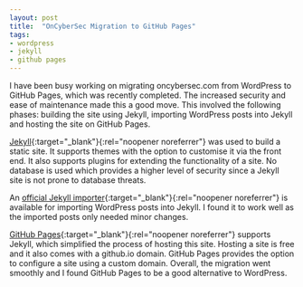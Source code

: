 ```yaml
---
layout: post
title:  "OnCyberSec Migration to GitHub Pages"
tags:
- wordpress
- jekyll
- github pages
---
```


I have been busy working on migrating oncybersec.com from WordPress to GitHub Pages, which was recently completed. The increased security and ease of maintenance made this a good move. This involved the following phases: building the site using Jekyll, importing WordPress posts into Jekyll and hosting the site on GitHub Pages.

[Jekyll](https://jekyllrb.com/){:target="_blank"}{:rel="noopener noreferrer"} was used to build a static site. It supports themes with the option to customise it via the front end. It also supports plugins for extending the functionality of a site. No database is used which provides a higher level of security since a Jekyll site is not prone to database threats.

An [official Jekyll importer](https://import.jekyllrb.com/docs/wordpress/){:target="_blank"}{:rel="noopener noreferrer"} is available for importing WordPress posts into Jekyll. I found it to work well as the imported posts only needed minor changes.

[GitHub Pages](https://pages.github.com/){:target="_blank"}{:rel="noopener noreferrer"} supports Jekyll, which simplified the process of hosting this site. Hosting a site is free and it also comes with a github.io domain. GitHub Pages provides the option to configure a site using a custom domain. Overall, the migration went smoothly and I found GitHub Pages to be a good alternative to WordPress.
